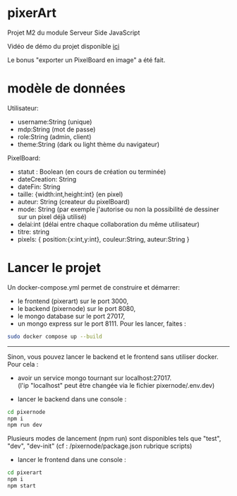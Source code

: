 # pixerArt
Projet M2 du module Serveur Side JavaScript

Vidéo de démo du projet disponible [ici](https://www.youtube.com/)

Le bonus "exporter un PixelBoard en image" a été fait.  

# modèle de données
Utilisateur: 
- username:String (unique)
- mdp:String (mot de passe)
- role:String (admin, client)
- theme:String (dark ou light thème du navigateur)

PixelBoard: 
- statut : Boolean (en cours de création ou terminée)
- dateCreation: String
- dateFin: String
- taille: {width:int,height:int} (en pixel)
- auteur: String (createur du pixelBoard)
- mode: String (par exemple j'autorise ou non la possibilité de dessiner sur un pixel déjà utilisé)
- delai:int (délai entre chaque collaboration du même utilisateur) 
- titre: string
- pixels: {
		     position:{x:int,y:int},
		     couleur:String,
		     auteur:String
		    }

# Lancer le projet 
Un docker-compose.yml permet de construire et démarrer:
- le frontend (pixerart) sur le port 3000,
- le backend (pixernode) sur le port 8080,
- le mongo database sur le port 27017,
- un mongo express sur le port 8111.
Pour les lancer, faites : 
```bash
sudo docker compose up --build
```
------
Sinon, vous pouvez lancer le backend et le frontend sans utiliser docker. Pour cela :   

- avoir un service mongo tournant sur localhost:27017.  
(l'ip "localhost" peut être changée via le fichier pixernode/.env.dev)

- lancer le backend dans une console : 
```bash
cd pixernode
npm i
npm run dev
```
Plusieurs modes de lancement (npm run) sont disponibles tels que "test", "dev", "dev-init"  (cf : /pixernode/package.json rubrique scripts)

- lancer le frontend dans une console : 
```bash
cd pixerart
npm i
npm start
```
